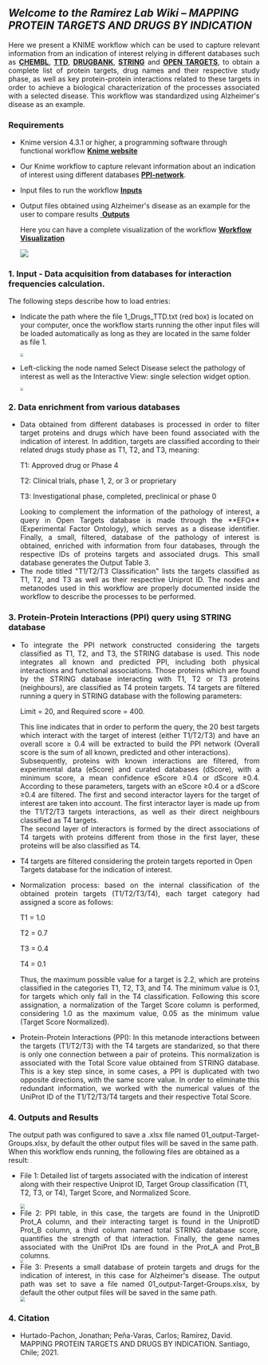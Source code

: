 ## *Welcome to the Ramirez Lab Wiki – MAPPING PROTEIN TARGETS AND DRUGS BY INDICATION*

<div align="justify">Here we present a KNIME workflow which can be used to capture relevant information from an indication of interest relying in different databases such as <a href="https://www.ebi.ac.uk/chembl" target="_blank"><b>CHEMBL</b></a></b>, <b><a href="http://db.idrblab.net/ttd/" target="_blank">TTD</a></b>, <b><a href="https://go.drugbank.com/" target="_blank"<b>DRUGBANK</b></a>, <b><a href="https://string-db.org/" target="_blank"<b>STRING</b></a> and <b><a href="https://www.opentargets.org/" target="_blank"<b>OPEN TARGETS</b></a>,  to obtain a complete list of protein targets, drug names and their respective study phase, as well as key protein-protein interactions related to these targets in order to achieve a biological characterization of the processes associated with a selected disease. This workflow was standardized using Alzheimer's disease as an example.</div>

### Requirements

* Knime version 4.3.1 or higher, a programming software through functional workflow <b><a href="https://www.knime.com/" target="_blank">Knime website</a></b>

* Our Knime workflow to capture relevant information about an indication of interest using different databases <a href="https://github.com/jdhurtadop2017/Mapping_Targets/raw/master/PPI-network.knwf">**PPI-network**</a>.

* Input files to run the workflow <a href="https://github.com/jdhurtadop2017/Mapping_Targets/raw/master/Inputs/Inputs.rar">**Inputs**</a>

* Output files obtained using Alzheimer's disease as an example for the user to compare results  <a href="https://github.com/jdhurtadop2017/Mapping_Targets/raw/master/Outputs/Outputs.rar"> **Outputs**</a>
  
  Here you can have a complete visualization of the workflow <a href="https://workflowigm.netlify.app/" target="_blank">**Workflow Visualization**</a>
  
  
  
  ![](./media/Workflow.png)

###  1. Input - Data acquisition from databases for interaction frequencies calculation.

The following steps describe how to load entries:

* Indicate the path where the file 1_Drugs_TTD.txt (red box) is located on your computer, once the workflow starts running the other input files will be loaded automatically as long as they are located in the same folder as file 1.

  <img src=".\media\input.png" style="zoom:40%;" />

* Left-clicking the node named Select Disease select the pathology of interest as well as the Interactive View: single selection widget option.

  <img src=".\media\disease option.png" style="zoom:40%;" />

### 2. Data enrichment from various databases

* <div align="justify"> Data obtained from different databases is processed in order to filter target proteins and drugs which have been found associated with the indication of interest. In addition, targets are classified according to their related drugs study phase as T1, T2, and T3, meaning:</div>

  T1: Approved drug or Phase 4

  T2: Clinical trials, phase 1, 2, or 3 or proprietary 

  T3: Investigational phase, completed, preclinical or phase 0

  <div align="justify">Looking to complement the information of the pathology of interest, a query in Open Targets database is made through the **EFO** (Experimental Factor Ontology), which serves as a disease identifier. Finally, a small, filtered, database of the pathology of interest is obtained, enriched with information from four databases, through the respective IDs of proteins targets and associated drugs. This small database generates the Output Table 3. </div> 	

* <div align="justify">The node titled "T1/T2/T3 Classification" lists the targets classified as T1, T2, and T3 as well as their respective Uniprot ID. The nodes and metanodes used in this workflow are properly documented inside the workflow to describe the processes to be performed.</div>

### 3. Protein-Protein Interactions (PPI) query using STRING database

* <div align="justify">To integrate the PPI network constructed considering the targets classified as T1, T2, and T3, the STRING database is used. This node integrates all known and predicted PPI, including both physical interactions and functional associations. Those proteins which are found by the STRING database interacting with T1, T2 or T3 proteins (neighbours), are classified as T4 protein targets. T4 targets are filtered running a query in STRING database with the following parameters: </div>

  Limit = 20, and Required score = 400. 

  <div align="justify">This line indicates that in order to perform the query, the 20 best targets which interact with the target of interest (either T1/T2/T3) and have an overall score ≥ 0.4 will be extracted to build the PPI network (Overall score is the sum of all known, predicted and other interactions).</div> 

  <div align="justify">Subsequently, proteins with known interactions are filtered, from experimental data (eScore) and curated databases (dScore), with a minimum score, a mean confidence eScore ≥0.4 or dScore ≥0.4. According to these parameters, targets with an eScore ≥0.4 or a dScore ≥0.4 are filtered. The first and second interactor layers for the target of interest are taken into account. The first interactor layer is made up from the T1/T2/T3 targets interactions, as well as their direct neighbours classified as T4 targets. </div>

  <div align="justify">The second layer of interactors is formed by the direct associations of T4 targets with proteins different from those in the first layer, these proteins will be also classified as T4.</div>

* T4 targets are filtered considering the protein targets reported in Open Targets database for the indication of interest. 

* <div align="justify">Normalization process: based on the internal classification of the obtained protein targets (T1/T2/T3/T4), each target category had assigned a score as follows:</div>

  T1 = 1.0

  T2 = 0.7 

  T3 = 0.4
  
  T4 = 0.1

  <div align="justify">Thus, the maximum possible value for a target is 2.2, which are proteins classified in the categories T1, T2, T3, and T4. The minimum value is 0.1, for targets which only fall in the T4 classification. Following this score assignation, a normalization of the Target Score column is performed, considering 1.0  as the maximum value, 0.05 as the minimum value (Target Score Normalized).</div>
  
+ <div align="justify"> Protein-Protein Interactions (PPI): In this metanode interactions between the targets (T1/T2/T3) with the T4 targets are standarized, so that there is only one connection between a pair of proteins. This normalization is associated with the Total Score value obtained from STRING database. This is a key step since, in some cases, a PPI is duplicated with two opposite directions, with the same score value. In order to eliminate this redundant information, we worked with the numerical values of the UniProt ID of the T1/T2/T3/T4 targets and their respective Total Score.</div>

### 4. Outputs and Results

<div align="justify">The output path was configured to save a .xlsx file named 01_output-Target-Groups.xlsx, by default the other output files will be saved in the same path.</div>When this workflow ends running, the following files are obtained as a result:

<img src=".\media\result1.png" style="zoom:10%;" />

* File 1: Detailed list of targets associated with the indication of interest along with their respective Uniprot ID, Target Group classification (T1, T2, T3, or T4), Target Score, and Normalized Score.

  <img src=".\media\result 1.1.png" style="zoom:60%;" />

* <div align="justify">File 2: PPI table, in this case, the targets are found in the UniprotID Prot_A column, and their interacting target is found in the UniprotID Prot_B column, a third column named total STRING database score, quantifies the strength of that interaction. Finally, the gene names associated with the UniProt IDs are found in the Prot_A and Prot_B columns.</div>

  <img src=".\media\result2.png" style="zoom:40%;" />

* <div align="justify">File 3: Presents a small database of protein targets and drugs for the indication of interest, in this case for Alzheimer's disease. The output path was set to save a file named 01_output-Target-Groups.xlsx, by default the other output files will be saved in the same path.</div>

  <img src=".\media\result3.png" style="zoom:60%;" />

### 4. Citation

* Hurtado-Pachon, Jonathan; Peña-Varas, Carlos; Ramírez, David. MAPPING PROTEIN TARGETS AND DRUGS BY INDICATION. Santiago, Chile; 2021.

  
